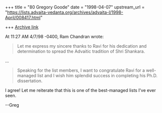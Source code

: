+++
title = "80 Gregory Goode"
date = "1998-04-07"
upstream_url = "https://lists.advaita-vedanta.org/archives/advaita-l/1998-April/008417.html"

+++
[Archive link](https://lists.advaita-vedanta.org/archives/advaita-l/1998-April/008417.html)

At 11:27 AM 4/7/98 -0400, Ram Chandran wrote:

>Let me express my sincere thanks to Ravi for his dedication and
>determination to spread the Advaitic tradition of Shri Shankara.

...

>Speaking for the list members, I want to congratulate Ravi for a
>well-managed list and I wish him splendid success in completing his
>Ph.D. dissertation.

I agree!  Let me reiterate that this is one of the best-managed lists I've
ever seen.

--Greg

